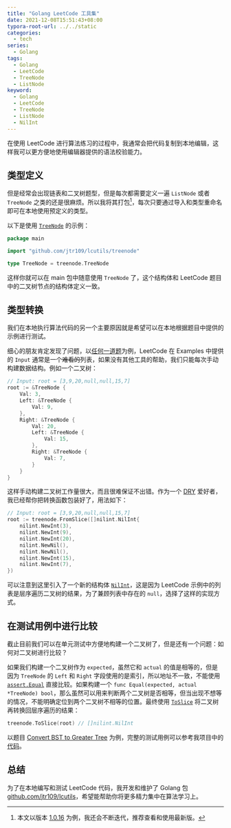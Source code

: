 ```yaml
---
title: "Golang LeetCode 工具集"
date: 2021-12-08T15:51:43+08:00
typora-root-url: ../../static
categories:
  - tech
series:
  - Golang
tags:
  - Golang
  - LeetCode
  - TreeNode
  - ListNode
keyword:
  - Golang
  - LeetCode
  - TreeNode
  - ListNode
  - NilInt
---
```


在使用 LeetCode 进行算法练习的过程中，我通常会把代码复制到本地编辑，这样我可以更方便地使用编辑器提供的语法校验能力。

## 类型定义

但是经常会出现链表和二叉树题型，但是每次都需要定义一遍 `ListNode` 或者 `TreeNode` 之类的还是很麻烦。所以我将其打包[^package]，每次只要通过导入和类型重命名即可在本地使用预定义的类型。

以下是使用 [`TreeNode`](https://pkg.go.dev/github.com/jtr109/lcutils@v1.0.16/treenode#TreeNode) 的示例：

```go
package main

import "github.com/jtr109/lcutils/treenode"

type TreeNode = treenode.TreeNode
```

这样你就可以在 main 包中随意使用 `TreeNode` 了，这个结构体和 LeetCode 题目中的二叉树节点的结构体定义一致。

## 类型转换

我们在本地执行算法代码的另一个主要原因就是希望可以在本地根据题目中提供的示例进行测试。

细心的朋友肯定发现了问题，以[任何一道题](https://leetcode.com/problems/maximum-depth-of-binary-tree/)为例，LeetCode 在 Examples 中提供的 `Input` 通常是一个~~难看的~~列表，如果没有其他工具的帮助，我们只能每次手动构建数据结构。例如一个二叉树：

```go
// Input: root = [3,9,20,null,null,15,7]
root := &TreeNode {
	Val: 3,
	Left: &TreeNode {
		Val: 9,
	},
	Right: &TreeNode {
		Val: 20,
		Left: &TreeNode {
			Val: 15,
		},
		Right: &TreeNode {
			Val: 7,
		}
	}
}
```

这样手动构建二叉树工作量很大，而且很难保证不出错。作为一个 [DRY](https://en.wikipedia.org/wiki/Don%27t_repeat_yourself) 爱好者，我已经帮你把转换函数包装好了，用法如下：

```go
// Input: root = [3,9,20,null,null,15,7]
root := treenode.FromSlice([]nilint.NilInt{
	nilint.NewInt(3),
	nilint.NewInt(9),
	nilint.NewInt(20),
	nilint.NewNil(),
	nilint.NewNil(),
	nilint.NewInt(15),
	nilint.NewInt(7),
})
```

可以注意到这里引入了一个新的结构体 [`NilInt`](https://pkg.go.dev/github.com/jtr109/lcutils@v1.0.16/nilint#NilInt)，这是因为 LeetCode 示例中的列表是层序遍历二叉树的结果，为了兼顾列表中存在的 `null`，选择了这样的实现方式。

## 在测试用例中进行比较

截止目前我们可以在单元测试中方便地构建一个二叉树了，但是还有一个问题：如何对二叉树进行比较？

如果我们构建一个二叉树作为 `expected`，虽然它和 `actual` 的值是相等的，但是因为 `TreeNode` 的 `Left` 和 `Right` 字段使用的是索引，所以地址不一致，不能使用 [`assert.Equal`](https://pkg.go.dev/github.com/stretchr/testify/assert#Equal) 直接比较。如果构建一个 `func Equal(expected, actual *TreeNode) bool`，那么虽然可以用来判断两个二叉树是否相等，但当出现不想等的情况，不能明确定位到两个二叉树不相等的位置。最终使用 [`ToSlice`](https://pkg.go.dev/github.com/jtr109/lcutils@v1.0.16/treenode#ToSlice) 将二叉树再转换回层序遍历的结果：

```go
treenode.ToSlice(root) // []nilint.NilInt
```

以题目 [Convert BST to Greater Tree](https://leetcode.com/problems/convert-bst-to-greater-tree/) 为例，完整的测试用例可以参考我项目中的[代码](https://github.com/jtr109/go-playground/blob/1118be79816df13d58dd5d5be7b0b4b45ede1937/convert_bst_to_greater_tree/lib_test.go#L29)。

## 总结

为了在本地编写和测试 LeetCode 代码，我开发和维护了 Golang 包 [github.com/jtr109/lcutils](https://pkg.go.dev/github.com/jtr109/lcutils)，希望能帮助你将更多精力集中在算法学习上。

[^package]: 本文以版本 [1.0.16](https://pkg.go.dev/github.com/jtr109/lcutils@v1.0.16) 为例，我还会不断迭代，推荐查看和使用最新版。
